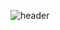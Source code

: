 ![header](https://capsule-render.vercel.app/api?type=waving&color=dcc5b2&height=300&section=header&text=Good%20to%20see%20you%20%F0%9F%A4%97&fontColor=faf7f3)

<!--
**13aek/13aek** is a ✨ _special_ ✨ repository because its `README.md` (this file) appears on your GitHub profile.

Here are some ideas to get you started:

- 🔭 I’m currently working on ...
- 🌱 I’m currently learning ...
- 👯 I’m looking to collaborate on ...
- 🤔 I’m looking for help with ...
- 💬 Ask me about ...
- 📫 How to reach me: ...
- 😄 Pronouns: ...
- ⚡ Fun fact: ...
-->
